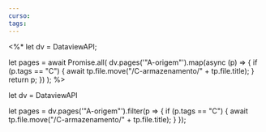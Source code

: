 ```yaml
---
curso: 
tags:
---
```

<%* 
let dv = DataviewAPI;

let pages = await Promise.all(
  dv.pages('"A-origem"').map(async (p) => {
    if (p.tags == "C") {
      await tp.file.move("/C-armazenamento/" + tp.file.title);
    }
    return p;
  })
);
%>


let dv = DataviewAPI

let pages = dv.pages('"A-origem"').filter(p => {
	if (p.tags == "C") {
		await tp.file.move("/C-armazenamento/" + tp.file.title);
	}
});
